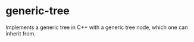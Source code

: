 # generic-tree
Implements a generic tree in C++ with a generic tree node, which one can inherit from. 
